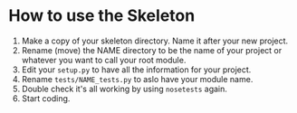 # How to use the Skeleton

1. Make a copy of your skeleton directory. Name it after your new project.
2. Rename (move) the NAME directory to be the name of your project or whatever you want to call your root module.
3. Edit your `setup.py` to have all the information for your project.
4. Rename `tests/NAME_tests.py` to aslo have your module name.
5. Double check it's all working by using `nosetests` again.
6. Start coding.
